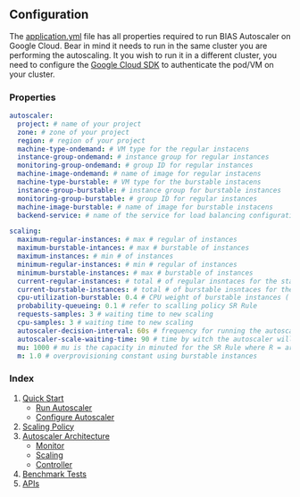 ## Configuration
The [application.yml](https://github.com/bias-cloud/BIAS-Autoscaler/blob/main/src/main/resources/application.yml) 
file has all properties required to run BIAS Autoscaler on Google Cloud. Bear in mind it needs to 
run in the same cluster you are performing the autoscaling. It you wish to run it in a different
cluster, you need to configure the [Google Cloud SDK](https://cloud.google.com/sdk/) to authenticate the pod/VM on your cluster. 
### Properties

```yml
autoscaler:
  project: # name of your project
  zone: # zone of your project 
  region: # region of your project
  machine-type-ondemand: # VM type for the regular instacens
  instance-group-ondemand: # instance group for regular instances
  monitoring-group-ondemand: # group ID for regular instances
  machine-image-ondemand: # name of image for regular instacens
  machine-type-burstable: # VM type for the burstable instacens
  instance-group-burstable: # instance group for burstable instances
  monitoring-group-burstable: # group ID for regular instances
  machine-image-burstable: # name of image for burstable instacens
  backend-service: # name of the service for load balancing configuration

scaling:
  maximum-regular-instances: # max # regular of instances
  maximum-burstable-intances: # max # burstable of instances
  maximum-instances: # min # of instances
  minimum-regular-instances: # min # regular of instances
  minimum-burstable-instances: # max # burstable of instances
  current-regular-instances: # total # of regular insntaces for the startup
  current-burstable-instances: # total # of burstable insntaces for the startup
  cpu-utilization-burstable: 0.4 # CPU weight of burstable instances ( from 0 to 1)
  probability-queueing: 0.1 # refer to scalling policy SR Rule
  requests-samples: 3 # waiting time to new scaling
  cpu-samples: 3 # waiting time to new scaling
  autoscaler-decision-interval: 60s # frequency for running the autoscaler
  autoscaler-scale-waiting-time: 90 # time by witch the autoscaler will wait to the next scale out/in in seconds
  mu: 1000 # mu is the capacity in minuted for the SR Rule where R = arrival/mu
  m: 1.0 # overprovisioning constant using burstable instances
```

### Index

1. [Quick Start](../src/1-quick-start.md)
   - [Run Autoscaler](../src/1-1-run.md)
   - [Configure Autoscaler](../src/1-2-configure.md)
2. [Scaling Policy](../src/2-scaling-policy.md)
3. [Autoscaler Architecture](../src/3-architecture.md)
   - [Monitor](../src/3-1-monitor.md)
   - [Scaling](3-2-scaling.md)
   - [Controller](../src/3-3-controller.md)
4. [Benchmark Tests](../src/4-benchmark-tests.md)
5. [APIs](../src/5-apis.md)
